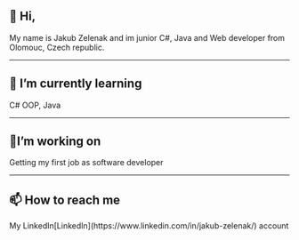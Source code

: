 <h2>👋 Hi,</h2>
My name is Jakub Zelenak and im junior C#, Java and Web developer from Olomouc, Czech republic.
<hr/>
<h2>🌱 I’m currently learning</h2>
C# OOP, Java
<hr/>
<h2>👷I’m working on</h2>
Getting my first job as software developer
<hr/>
<h2>📫 How to reach me</h2>
My LinkedIn[LinkedIn](https://www.linkedin.com/in/jakub-zelenak/) account
<!---
kubazela/kubazela is a ✨ special ✨ repository because its `README.md` (this file) appears on your GitHub profile.
You can click the Preview link to take a look at your changes.
--->
